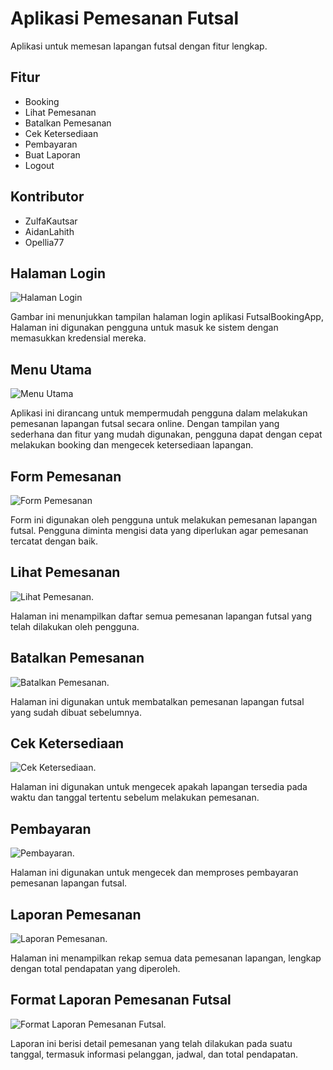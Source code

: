 # Aplikasi Pemesanan Futsal

Aplikasi untuk memesan lapangan futsal dengan fitur lengkap.

## Fitur
- Booking
- Lihat Pemesanan
- Batalkan Pemesanan
- Cek Ketersediaan
- Pembayaran
- Buat Laporan
- Logout

## Kontributor
- ZulfaKautsar
- AidanLahith
- Opellia77

## Halaman Login
![Halaman Login](src/futsalbookingapp/WhatsApp-Image-2025-05-24-at-17-41-12-edf3e378.jpg)

Gambar ini menunjukkan tampilan halaman login aplikasi FutsalBookingApp, Halaman ini digunakan pengguna untuk masuk ke sistem dengan memasukkan kredensial mereka.

## Menu Utama
![Menu Utama](src/futsalbookingapp/WhatsApp-Image-2025-05-24-at-17.41.39-a45da029.jpg)

Aplikasi ini dirancang untuk mempermudah pengguna dalam melakukan pemesanan lapangan futsal secara online. Dengan tampilan yang sederhana dan fitur yang mudah digunakan, pengguna dapat dengan cepat melakukan booking dan mengecek ketersediaan lapangan.

## Form Pemesanan
![Form Pemesanan](src/futsalbookingapp/WhatsApp-Image-2025-05-24-at-17.41.56-24a0b6f1.jpg)

Form ini digunakan oleh pengguna untuk melakukan pemesanan lapangan futsal. Pengguna diminta mengisi data yang diperlukan agar pemesanan tercatat dengan baik.

## Lihat Pemesanan
![Lihat Pemesanan](src/futsalbookingapp/WhatsApp-Image-2025-05-24-at-7.44.12_df4a1c09.jpg).

Halaman ini menampilkan daftar semua pemesanan lapangan futsal yang telah dilakukan oleh pengguna.

## Batalkan Pemesanan
![Batalkan Pemesanan](src/futsalbookingapp/WhatsApp-Image-2025-05-24-at-17.44.27_9433fa61.jpg).

Halaman ini digunakan untuk membatalkan pemesanan lapangan futsal yang sudah dibuat sebelumnya.

## Cek Ketersediaan
![Cek Ketersediaan](src/futsalbookingapp/WhatsApp-Image-2025-05-24-at-17.44.42_3c8810cd.jpg).

Halaman ini digunakan untuk mengecek apakah lapangan tersedia pada waktu dan tanggal tertentu sebelum melakukan pemesanan.

## Pembayaran
![Pembayaran](src/futsalbookingapp/WhatsApp-Image-2025-05-24-at-17.44.58_ed6cb086.jpg).

Halaman ini digunakan untuk mengecek dan memproses pembayaran pemesanan lapangan futsal.

## Laporan Pemesanan
![Laporan Pemesanan](src/futsalbookingapp/WhatsApp-Image-2025-05-24-at-17.45.19_5ad168da.jpg).

Halaman ini menampilkan rekap semua data pemesanan lapangan, lengkap dengan total pendapatan yang diperoleh.

## Format Laporan Pemesanan Futsal
![Format Laporan Pemesanan Futsal](src/futsalbookingapp/WhatsApp-Image-2025-05-24-at-17.46.19_f9edfdf1.jpg).

Laporan ini berisi detail pemesanan yang telah dilakukan pada suatu tanggal, termasuk informasi pelanggan, jadwal, dan total pendapatan.
